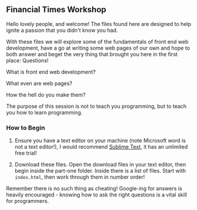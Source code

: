 ## Financial Times Workshop

Hello lovely people, and welcome! The files found here are designed to help ignite a passion that you didn't know you had.

With these files we will explore some of the fundamentals of front end web development, have a go at writing some web pages of our own and hope to both answer and beget the very thing that brought you here in the first place: Questions!

What is front end web development?

What even are web pages?

How the hell do you make them?

The purpose of this session is not to teach you programming, but to teach you how to learn programming.

### How to Begin

1. Ensure you have a text editor on your machine (note Microsoft word is not a text editor!), I would recommend [Sublime Text](https://www.sublimetext.com/), it has an unlimited free trial!

2. Download these files. Open the download files in your text editor, then begin inside the part-one folder. Inside there is a list of files. Start with `index.html`, then work through them in number order!

Remember there is no such thing as cheating! Google-ing for answers is heavily encouraged - knowing how to ask the right questions is a vital skill for programmers.
